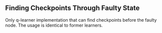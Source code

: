 ## Finding Checkpoints Through Faulty State
Only q-learner implementation that can find checkpoints before the faulty node. The usage is identical to former learners. 